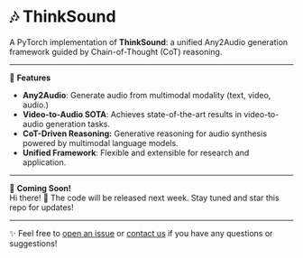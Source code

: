 # 🎶 ThinkSound

A PyTorch implementation of **ThinkSound**: a unified Any2Audio generation framework guided by Chain-of-Thought (CoT) reasoning.

---

🌟 **Features**
- **Any2Audio**: Generate audio from multimodal modality (text, video, audio.)
- **Video-to-Audio SOTA**: Achieves state-of-the-art results in video-to-audio generation tasks.
- **CoT-Driven Reasoning:**  Generative reasoning for audio synthesis powered by multimodal language models.
- **Unified Framework**: Flexible and extensible for research and application.

---

🚀 **Coming Soon!**  
Hi there! 👋 The code will be released next week. Stay tuned and star this repo for updates!

---

✨ Feel free to [open an issue](https://github.com/liuhuadai/ThinkSound/issues) or [contact us](liuhuadai@zju.edu.cn) if you have any questions or suggestions!
